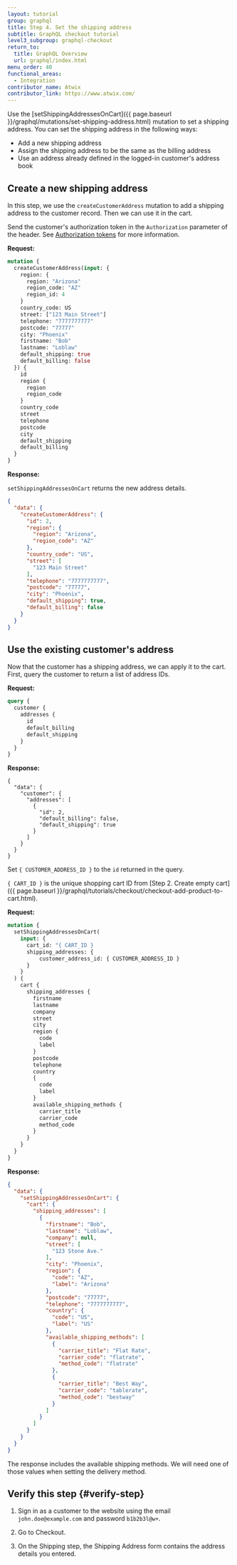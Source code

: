 ```yaml
---
layout: tutorial
group: graphql
title: Step 4. Set the shipping address
subtitle: GraphQL checkout tutorial
level3_subgroup: graphql-checkout
return_to:
  title: GraphQL Overview
  url: graphql/index.html
menu_order: 40
functional_areas:
  - Integration
contributor_name: Atwix
contributor_link: https://www.atwix.com/
---
```


Use the [setShippingAddressesOnCart]({{ page.baseurl }}/graphql/mutations/set-shipping-address.html) mutation to set a shipping address. You can set the shipping address in the following ways:

*  Add a new shipping address
*  Assign the shipping address to be the same as the billing address
*  Use an address already defined in the logged-in customer's address book

## Create a new shipping address

In this step, we use the `createCustomerAddress` mutation to add a shipping address to the customer record. Then we can use it in the cart.

Send the customer's authorization token in the `Authorization` parameter of the header. See [Authorization tokens]({{page.baseurl}}/graphql/authorization-tokens.html) for more information.

**Request:**

```graphql
mutation {
  createCustomerAddress(input: {
    region: {
      region: "Arizona"
      region_code: "AZ"
      region_id: 4
    }
    country_code: US
    street: ["123 Main Street"]
    telephone: "7777777777"
    postcode: "77777"
    city: "Phoenix"
    firstname: "Bob"
    lastname: "Loblaw"
    default_shipping: true
    default_billing: false
  }) {
    id
    region {
      region
      region_code
    }
    country_code
    street
    telephone
    postcode
    city
    default_shipping
    default_billing
  }
}
```

**Response:**

`setShippingAddressesOnCart` returns the new address details.

```json
{
  "data": {
    "createCustomerAddress": {
      "id": 2,
      "region": {
        "region": "Arizona",
        "region_code": "AZ"
      },
      "country_code": "US",
      "street": [
        "123 Main Street"
      ],
      "telephone": "7777777777",
      "postcode": "77777",
      "city": "Phoenix",
      "default_shipping": true,
      "default_billing": false
    }
  }
}
```

## Use the existing customer's address

Now that the customer has a shipping address, we can apply it to the cart.
First, query the customer to return a list of address IDs.

**Request:**

```graphql
query {
  customer {
    addresses {
      id
      default_billing
      default_shipping
    }
  }
}
```

**Response:**

```text
{
  "data": {
    "customer": {
      "addresses": [
        {
          "id": 2,
          "default_billing": false,
          "default_shipping": true
        }
      ]
    }
  }
}
```

Set `{ CUSTOMER_ADDRESS_ID }` to the `id` returned in the query.

`{ CART_ID }` is the unique shopping cart ID from [Step 2. Create empty cart]({{ page.baseurl }}/graphql/tutorials/checkout/checkout-add-product-to-cart.html).

**Request:**

```graphql
mutation {
  setShippingAddressesOnCart(
    input: {
      cart_id: "{ CART_ID }
      shipping_addresses: {
          customer_address_id: { CUSTOMER_ADDRESS_ID }
      }
    }
  ) {
    cart {
      shipping_addresses {
        firstname
        lastname
        company
        street
        city
        region {
          code
          label
        }
        postcode
        telephone
        country
        {
          code
          label
        }
        available_shipping_methods {
          carrier_title
          carrier_code
          method_code
        }
      }
    }
  }
}
```

**Response:**

```json
{
  "data": {
    "setShippingAddressesOnCart": {
      "cart": {
        "shipping_addresses": [
          {
            "firstname": "Bob",
            "lastname": "Loblaw",
            "company": null,
            "street": [
              "123 Stone Ave."
            ],
            "city": "Phoenix",
            "region": {
              "code": "AZ",
              "label": "Arizona"
            },
            "postcode": "77777",
            "telephone": "7777777777",
            "country": {
              "code": "US",
              "label": "US"
            },
            "available_shipping_methods": [
              {
                "carrier_title": "Flat Rate",
                "carrier_code": "flatrate",
                "method_code": "flatrate"
              },
              {
                "carrier_title": "Best Way",
                "carrier_code": "tablerate",
                "method_code": "bestway"
              }
            ]
          }
        ]
      }
    }
  }
}
```

The response includes the available shipping methods. We will need one of those values when setting the delivery method.

## Verify this step {#verify-step}

1. Sign in as a customer to the website using the email `john.doe@example.com` and password `b1b2b3l@w+`.

1. Go to Checkout.

1. On the Shipping step, the Shipping Address form contains the address details you entered.
